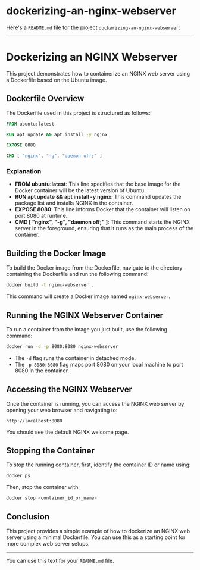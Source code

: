 # dockerizing-an-nginx-webserver

Here's a `README.md` file for the project `dockerizing-an-nginx-webserver`:

---

# Dockerizing an NGINX Webserver

This project demonstrates how to containerize an NGINX web server using a Dockerfile based on the Ubuntu image.

## Dockerfile Overview

The Dockerfile used in this project is structured as follows:

```Dockerfile
FROM ubuntu:latest

RUN apt update && apt install -y nginx

EXPOSE 8080

CMD [ "nginx", "-g", "daemon off;" ]
```

### Explanation

- **FROM ubuntu:latest**: This line specifies that the base image for the Docker container will be the latest version of Ubuntu.
- **RUN apt update && apt install -y nginx**: This command updates the package list and installs NGINX in the container.
- **EXPOSE 8080**: This line informs Docker that the container will listen on port 8080 at runtime.
- **CMD [ "nginx", "-g", "daemon off;" ]**: This command starts the NGINX server in the foreground, ensuring that it runs as the main process of the container.

## Building the Docker Image

To build the Docker image from the Dockerfile, navigate to the directory containing the Dockerfile and run the following command:

```bash
docker build -t nginx-webserver .
```

This command will create a Docker image named `nginx-webserver`.

## Running the NGINX Webserver Container

To run a container from the image you just built, use the following command:

```bash
docker run -d -p 8080:8080 nginx-webserver
```

- The `-d` flag runs the container in detached mode.
- The `-p 8080:8080` flag maps port 8080 on your local machine to port 8080 in the container.

## Accessing the NGINX Webserver

Once the container is running, you can access the NGINX web server by opening your web browser and navigating to:

```
http://localhost:8080
```

You should see the default NGINX welcome page.

## Stopping the Container

To stop the running container, first, identify the container ID or name using:

```bash
docker ps
```

Then, stop the container with:

```bash
docker stop <container_id_or_name>
```

## Conclusion

This project provides a simple example of how to dockerize an NGINX web server using a minimal Dockerfile. You can use this as a starting point for more complex web server setups.

---

You can use this text for your `README.md` file.